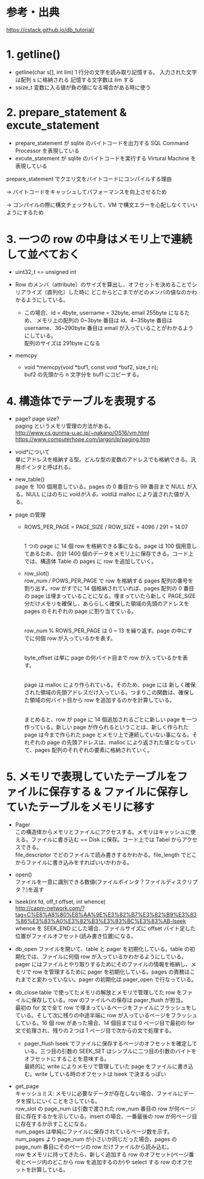 # 参考・出典

https://cstack.github.io/db_tutorial/

# 1. getline()

- getline(char s[], int lim)
  1 行分の文字を読み取り記憶する。
  入力された文字は配列 s に格納される
  記憶する文字数は lim する
- ssize_t
  変数に入る値が負の値になる場合がある時に使う

# 2. prepare_statement & excute_statement

- prepare_statement が sqlite のバイトコードを出力する SQL Command Processor を表現している
- excute_statement が sqlite のバイトコードを実行する Virtural Machine を表現している

prepare_statement でクエリ文をバイトコードにコンパイルする理由

-> バイトコードをキャッシュしてパフォーマンスを向上させるため

-> コンパイルの際に構文チェックもして、VM で構文エラーを心配しなくていいようにするため

# 3. 一つの row の中身はメモリ上で連続して並べておく

- uint32_t == unsigned int
- Row のメンバ（attribute）のサイズを算出し、オフセットを決めることでシリアライズ（直列化）した時に
  どこからどこまでがどのメンバの値なのかわかるようにしている。

  - この場合、id = 4byte, username = 32byte, email 255byte になるため、
    メモリ上の配列の 0~3byte 番目は id、4~35byte 番目は username、36~290byte 番目は email が入っていることがわかるようにしている。
    <br>配列のサイズは 291byte になる

- memcpy
  - void *memcpy(void *buf1, const void \*buf2, size_t n);
    <br>buf2 の先頭から n 文字分を buf1 にコピーする。

# 4. 構造体でテーブルを表現する

- page? page size?
  <br>paging というメモリ管理の方法がある。
  <br>http://www.cs.gunma-u.ac.jp/~nakano/OS16/vm.html
  <br>https://www.computerhope.com/jargon/p/paging.htm

- void\*について
  　<br> 単にアドレスを格納する型。どんな型の変数のアドレスでも格納できる。汎用ポインタと呼ばれる。

- new_table()
  <br>page を 100 個用意している。pages の 0 番目から 99 番目まで NULL が入る。NULL にはのちに void*が入る。void*は malloc により返された値が入る。

- page の管理

  - ROWS_PER_PAGE = PAGE_SIZE / ROW_SIZE = 4096 / 291 = 14.07

    <br>1 つの page に 14 個 row を格納できる事になる。page は 100 個用意してあるため、合計 1400 個のデータをメモリ上に保存できる。コード上では、構造体 Table の pages に row を追加していく。

  - row_slot()
    <br> row_num / POWS_PER_PAGE で row を格納する pages 配列の番号を割り出す。row がすでに 14 個格納されていれば、pages 配列の 0 番目の page は埋まっていることになる。埋まっていたら新しく PAGE_SIZE 分だけメモリを確保し、あららしく確保した領域の先頭のアドレスを pages のそれぞれの page に割り当てている。

    <br> row_num % ROWS_PER_PAGE は 0 ~ 13 を繰り返す。page の中にすでに何個 row が入っているかを表す。

    <br> byte_offset は単に page の何バイト目まで row が入っているかを表す。

    <br> page は malloc により作られている。そのため、page には 新しく確保された領域の先頭アドレスだけ入っている。つまりこの関数は、確保した領域の何バイト目から row を追加するのかを計算している。

    <br> まとめると、row が page に 14 個追加されるごとに新しい page を一つ作っている。新しい page が作られるということは、新しく作られた page は今まで作られた page とメモリ上で連続していない事になる。それぞれの page の先頭アドレスは、malloc により返された値となっていて、pages 配列のそれぞれの要素に格納されていく。

# 5. メモリで表現していたテーブルをファイルに保存する & ファイルに保存していたテーブルをメモリに移す

- Pager
  <br> この構造体からメモリとファイルにアクセスする。メモリはキャッシュに使える。ファイルに書き込む == Disk に保存。コード上では Tabel からアクセスできる。
  <br> file_descriptor でどのファイルで読み書きするかわかる。file_length でどこからファイルに書き込みをすればいいかわかる。

- open()
  <br> ファイルを一意に識別できる数値(ファイルポインタ？ファイルディスクリプタ？)を返す

- lseek(int fd, off_t offset, int whence)
  <br> http://capm-network.com/?tag=C%E8%A8%80%E8%AA%9E%E3%82%B7%E3%82%B9%E3%83%86%E3%83%A0%E3%82%B3%E3%83%BC%E3%83%AB-lseek
  <br> whence を SEEK_END にした場合、ファイルサイズに offset バイト足した位置がファイルオフセット(読み書き位置)になる。

- db_open
  ファイルを開いて、table と pager を初期化している。table の初期化では、ファイルに何個 row が入っているかわかるようにしている。pager にはファイルとやり取りするためにそのファイルの情報を格納し、メモリで row を管理するために pager を初期化している。pages の責務はこれまでと変わっていない。pager の初期化は pager_open で行なっている。

- db_close
  table で使ってたメモリの解放とメモリで管理してた row をファイルに保存している。row のファイルへの保存は pager_flush が担当。
  <br>
  最初の for 文で全て row で埋まっているページをファイルにフラッシュをしている。そして次に残りの中途半端に row が入っているページをフラッシュしている。16 個 row があった場合、14 個目までは 0 ページ目で最初の for 文で処理され、残りの２つは 1 ページ目で次からの文で処理する。

  - pager_flush
    lseek でファイルに保存するページのオフセットを確定している。三つ目の引数の SEEK_SET はシンプルに二つ目の引数のバイトをオフセットにすることを意味する。
    <br>
    最終的に write によりメモリで管理していた page をファイルに書き込む。write している時のオフセットは lseek で決まるっぽい

- get_page
  <br> キャッシュミス: メモリに必要なデータが存在しない場合、ファイルにデータを探しにいくことをさしている。
  <br> row_slot の page_num は引数で渡された row_num 番目の row が何ページ目に存在するかを示している。insert の場合、一番最後の row が何ページ目に存在するか示すことになる。
  <br> num_pages は単純にファイルに保存されているページ数を示す。num_pages より page_num が小さいか同じだった場合、pages の page_num 番目にそのページの row だけファイルから読み込む。
  <br> row をメモリに持ってきたら、新しく追加する row のオフセット(ページ番号とページ内のどこから row を追加するのか)や select する row のオフセットを計算している。
